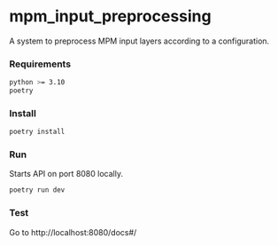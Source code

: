 # mpm_input_preprocessing
A system to preprocess MPM input layers according to a configuration.

### Requirements

```bash
python >= 3.10
poetry
```

### Install

```bash
poetry install
```

### Run
Starts API on port 8080 locally.

```bash
poetry run dev
```

### Test
Go to http://localhost:8080/docs#/

